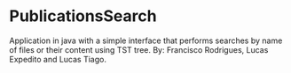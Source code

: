 # PublicationsSearch
Application in java with a simple interface that performs searches by name of files or their content using TST tree. By: Francisco Rodrigues, Lucas Expedito and Lucas Tiago.
